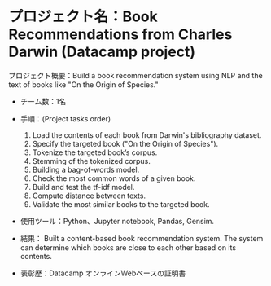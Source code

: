 
# プロジェクト名：Book Recommendations from Charles Darwin (Datacamp project)

プロジェクト概要：Build a book recommendation system using NLP and the text of books like "On the Origin of Species."
-	チーム数：1名
-	手順：(Project tasks order)
    1.	Load the contents of each book from Darwin's bibliography dataset.
    2.	Specify the targeted book ("On the Origin of Species").
    3.	Tokenize the targeted book’s corpus.
    4.	Stemming of the tokenized corpus.
    5.	Building a bag-of-words model.
    6.	Check the most common words of a given book.
    7.	Build and test the tf-idf model.
    8.	Compute distance between texts.
    9.	Validate the most similar books to the targeted book. 

-	使用ツール：Python、Jupyter notebook, Pandas, Gensim.
-	結果： Built a content-based book recommendation system. The system can determine which books are close to each other based on its contents. 
-	表彰歴：Datacamp オンラインWebベースの証明書 
